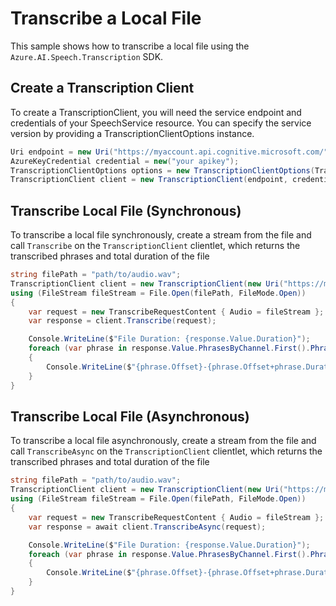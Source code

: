 # Transcribe a Local File

This sample shows how to transcribe a local file using the `Azure.AI.Speech.Transcription` SDK.

## Create a Transcription Client

To create a TranscriptionClient, you will need the service endpoint and credentials of your SpeechService resource. You can specify the service version by providing a TranscriptionClientOptions instance.

```C# Snippet:CreateTranscriptionClientForSpecificApiVersion
Uri endpoint = new Uri("https://myaccount.api.cognitive.microsoft.com/");
AzureKeyCredential credential = new("your apikey");
TranscriptionClientOptions options = new TranscriptionClientOptions(TranscriptionClientOptions.ServiceVersion.V2025_10_15);
TranscriptionClient client = new TranscriptionClient(endpoint, credential, options);
```

## Transcribe Local File (Synchronous)

To transcribe a local file synchronously, create a stream from the file and call `Transcribe` on the `TranscriptionClient` clientlet, which returns the transcribed phrases and total duration of the file

```C# Snippet:TranscribeLocalFileSync
string filePath = "path/to/audio.wav";
TranscriptionClient client = new TranscriptionClient(new Uri("https://myaccount.api.cognitive.microsoft.com/"), new AzureKeyCredential("your apikey"));
using (FileStream fileStream = File.Open(filePath, FileMode.Open))
{
    var request = new TranscribeRequestContent { Audio = fileStream };
    var response = client.Transcribe(request);

    Console.WriteLine($"File Duration: {response.Value.Duration}");
    foreach (var phrase in response.Value.PhrasesByChannel.First().Phrases)
    {
        Console.WriteLine($"{phrase.Offset}-{phrase.Offset+phrase.Duration}: {phrase.Text}");
    }
}
```

## Transcribe Local File (Asynchronous)

To transcribe a local file asynchronously, create a stream from the file and call `TranscribeAsync` on the `TranscriptionClient` clientlet, which returns the transcribed phrases and total duration of the file

```C# Snippet:TranscribeLocalFileAsync
string filePath = "path/to/audio.wav";
TranscriptionClient client = new TranscriptionClient(new Uri("https://myaccount.api.cognitive.microsoft.com/"), new AzureKeyCredential("your apikey"));
using (FileStream fileStream = File.Open(filePath, FileMode.Open))
{
    var request = new TranscribeRequestContent { Audio = fileStream };
    var response = await client.TranscribeAsync(request);

    Console.WriteLine($"File Duration: {response.Value.Duration}");
    foreach (var phrase in response.Value.PhrasesByChannel.First().Phrases)
    {
        Console.WriteLine($"{phrase.Offset}-{phrase.Offset+phrase.Duration}: {phrase.Text}");
    }
}
```